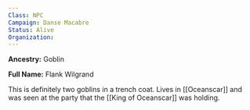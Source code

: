 ```yaml
---
Class: NPC
Campaign: Danse Macabre
Status: Alive
Organization:
---
```

**Ancestry:** Goblin

**Full Name:** Flank Wilgrand

This is definitely two goblins in a trench coat. Lives in [[Oceanscar]] and was seen at the party that the [[King of Oceanscar]] was holding.